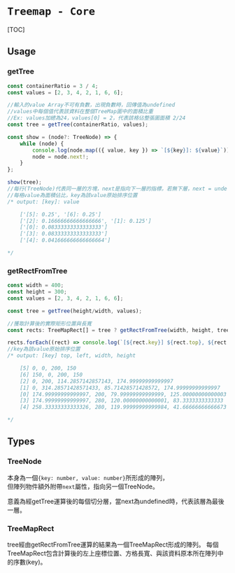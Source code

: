 # `Treemap - Core`

[TOC]

## Usage

### getTree

```typescript
const containerRatio = 3 / 4;
const values = [2, 3, 4, 2, 1, 6, 6];

//輸入的value Array不可有負數，出現負數時，回傳值為undefined
//values中每個值代表該資料在整個TreeMap圖中的面積比重
//Ex: values加總為24，values[0] = 2，代表該格佔整張圖面積 2/24
const tree = getTree(containerRatio, values);

const show = (node?: TreeNode) => {
    while (node) {
        console.log(node.map(({ value, key }) => `[${key}]: ${value}`));
        node = node.next!;
    }
};

show(tree);
//每行(TreeNode)代表同一層的方塊，next是指向下一層的指標，若無下層，next = undefined
//每格value為面積佔比，key為該value原始排序位置
/* output: [key]: value

    ['[5]: 0.25', '[6]: 0.25']
    ['[2]: 0.16666666666666666', '[1]: 0.125']
    ['[0]: 0.08333333333333333']
    ['[3]: 0.08333333333333333']
    ['[4]: 0.041666666666666664']

*/
```

### getRectFromTree

```typescript
const width = 400;
const height = 300;
const values = [2, 3, 4, 2, 1, 6, 6];

const tree = getTree(height/width, values);

//獲取計算後的實際矩形位置與長寬
const rects: TreeMapRect[] = tree ? getRectFromTree(width, height, tree) : [];

rects.forEach((rect) => console.log(`[${rect.key}] ${rect.top}, ${rect.left}, ${rect.width}, ${rect.height}`));
//key為該value原始排序位置
/* output: [key] top, left, width, height

    [5] 0, 0, 200, 150
    [6] 150, 0, 200, 150
    [2] 0, 200, 114.2857142857143, 174.99999999999997
    [1] 0, 314.28571428571433, 85.71428571428572, 174.99999999999997
    [0] 174.99999999999997, 200, 79.99999999999999, 125.00000000000003
    [3] 174.99999999999997, 280, 120.00000000000001, 83.3333333333333
    [4] 258.33333333333326, 280, 119.99999999999984, 41.66666666666673

*/

```

## Types

### TreeNode
本身為一個`{key: number, value: number}`所形成的陣列，  
但陣列物件額外附帶`next`屬性，指向另一個TreeNode。

意義為經getTree運算後的每個切分層，當next為undefined時，代表該層為最後一層。

### TreeMapRect
tree經由getRectFromTree運算的結果為一個TreeMapRect形成的陣列。
每個TreeMapRect包含計算後的左上座標位置、方格長寬、與該資料原本所在陣列中的序數(key)。

